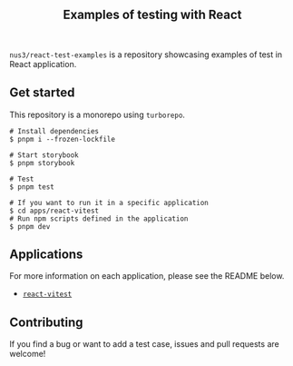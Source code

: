 <h2 align="center">
  Examples of testing with React
</h2>

<br/>

`nus3/react-test-examples` is a repository showcasing examples of test in React application.

## Get started

This repository is a monorepo using `turborepo`.

```shell
# Install dependencies
$ pnpm i --frozen-lockfile

# Start storybook
$ pnpm storybook

# Test
$ pnpm test

# If you want to run it in a specific application
$ cd apps/react-vitest
# Run npm scripts defined in the application
$ pnpm dev
```

## Applications

For more information on each application, please see the README below.

- [`react-vitest`](apps/react-vitest)

## Contributing

If you find a bug or want to add a test case, issues and pull requests are welcome!
